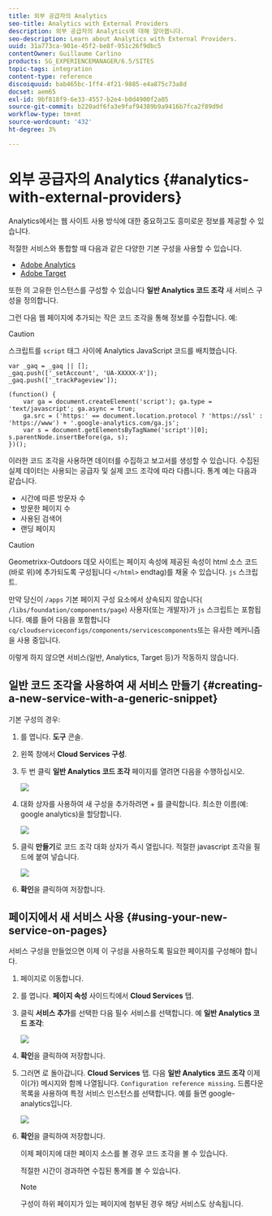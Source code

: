 ```yaml
---
title: 외부 공급자의 Analytics
seo-title: Analytics with External Providers
description: 외부 공급자의 Analytics에 대해 알아봅니다.
seo-description: Learn about Analytics with External Providers.
uuid: 31a773ca-901e-45f2-be8f-951c26f9dbc5
contentOwner: Guillaume Carlino
products: SG_EXPERIENCEMANAGER/6.5/SITES
topic-tags: integration
content-type: reference
discoiquuid: bab465bc-1ff4-4f21-9885-e4a875c73a8d
docset: aem65
exl-id: 9bf818f9-6e33-4557-b2e4-b0d4900f2a05
source-git-commit: b220adf6fa3e9faf94389b9a9416b7fca2f89d9d
workflow-type: tm+mt
source-wordcount: '432'
ht-degree: 3%

---
```


# 외부 공급자의 Analytics {#analytics-with-external-providers}

Analytics에서는 웹 사이트 사용 방식에 대한 중요하고도 흥미로운 정보를 제공할 수 있습니다.

적절한 서비스와 통합할 때 다음과 같은 다양한 기본 구성을 사용할 수 있습니다.

* [Adobe Analytics](/help/sites-administering/adobeanalytics.md)
* [Adobe Target](/help/sites-administering/target.md)

또한 의 고유한 인스턴스를 구성할 수 있습니다 **일반 Analytics 코드 조각** 새 서비스 구성을 정의합니다.

그런 다음 웹 페이지에 추가되는 작은 코드 조각을 통해 정보를 수집합니다. 예:

>[!CAUTION]
>
>스크립트를 `script` 태그 사이에 Analytics JavaScript 코드를 배치했습니다.

```
var _gaq = _gaq || [];
_gaq.push(['_setAccount', 'UA-XXXXX-X']);
_gaq.push(['_trackPageview']);

(function() {
    var ga = document.createElement('script'); ga.type = 'text/javascript'; ga.async = true;
    ga.src = ('https:' == document.location.protocol ? 'https://ssl' : 'https://www') + '.google-analytics.com/ga.js';
    var s = document.getElementsByTagName('script')[0]; s.parentNode.insertBefore(ga, s);
})();
```

이러한 코드 조각을 사용하면 데이터를 수집하고 보고서를 생성할 수 있습니다. 수집된 실제 데이터는 사용되는 공급자 및 실제 코드 조각에 따라 다릅니다. 통계 예는 다음과 같습니다.

* 시간에 따른 방문자 수
* 방문한 페이지 수
* 사용된 검색어
* 랜딩 페이지

>[!CAUTION]
>
>Geometrixx-Outdoors 데모 사이트는 페이지 속성에 제공된 속성이 html 소스 코드(바로 위)에 추가되도록 구성됩니다 `</html>` endtag)를 채울 수 있습니다. `js` 스크립트.
>
>만약 당신이 `/apps` 기본 페이지 구성 요소에서 상속되지 않습니다( `/libs/foundation/components/page`) 사용자(또는 개발자)가 `js` 스크립트는 포함됩니다. 예를 들어 다음을 포함합니다 `cq/cloudserviceconfigs/components/servicescomponents`또는 유사한 메커니즘을 사용 중입니다.
>
>이렇게 하지 않으면 서비스(일반, Analytics, Target 등)가 작동하지 않습니다.

## 일반 코드 조각을 사용하여 새 서비스 만들기 {#creating-a-new-service-with-a-generic-snippet}

기본 구성의 경우:

1. 를 엽니다. **도구** 콘솔.
1. 왼쪽 창에서 **Cloud Services 구성**.
1. 두 번 클릭 **일반 Analytics 코드 조각** 페이지를 열려면 다음을 수행하십시오.

   ![](assets/analytics_genericoverview.png)

1. 대화 상자를 사용하여 새 구성을 추가하려면 + 를 클릭합니다. 최소한 이름(예: google analytics)을 할당합니다.

   ![](assets/analytics_addconfig.png)

1. 클릭 **만들기**&#x200B;로 코드 조각 대화 상자가 즉시 열립니다. 적절한 javascript 조각을 필드에 붙여 넣습니다.

   ![](assets/analytics_snippet.png)

1. **확인**&#x200B;을 클릭하여 저장합니다.

## 페이지에서 새 서비스 사용 {#using-your-new-service-on-pages}

서비스 구성을 만들었으면 이제 이 구성을 사용하도록 필요한 페이지를 구성해야 합니다.

1. 페이지로 이동합니다.
1. 를 엽니다. **페이지 속성** 사이드킥에서 **Cloud Services** 탭.
1. 클릭 **서비스 추가**&#x200B;를 선택한 다음 필수 서비스를 선택합니다. 예 **일반 Analytics 코드 조각**:

   ![](assets/analytics_selectservice.png)

1. **확인**&#x200B;을 클릭하여 저장합니다.
1. 그러면 로 돌아갑니다. **Cloud Services** 탭. 다음 **일반 Analytics 코드 조각** 이제 이(가) 메시지와 함께 나열됩니다. `Configuration reference missing`. 드롭다운 목록을 사용하여 특정 서비스 인스턴스를 선택합니다. 예를 들면 google-analytics입니다.

   ![](assets/analytics_selectspecificservice.png)

1. **확인**&#x200B;을 클릭하여 저장합니다.

   이제 페이지에 대한 페이지 소스를 볼 경우 코드 조각을 볼 수 있습니다.

   적절한 시간이 경과하면 수집된 통계를 볼 수 있습니다.

   >[!NOTE]
   >
   >구성이 하위 페이지가 있는 페이지에 첨부된 경우 해당 서비스도 상속됩니다.
